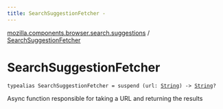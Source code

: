 ```yaml
---
title: SearchSuggestionFetcher - 
---
```


[mozilla.components.browser.search.suggestions](index.html) / [SearchSuggestionFetcher](./-search-suggestion-fetcher.html)

# SearchSuggestionFetcher

`typealias SearchSuggestionFetcher = suspend (url: `[`String`](https://kotlinlang.org/api/latest/jvm/stdlib/kotlin/-string/index.html)`) -> `[`String`](https://kotlinlang.org/api/latest/jvm/stdlib/kotlin/-string/index.html)`?`

Async function responsible for taking a URL and returning the results

